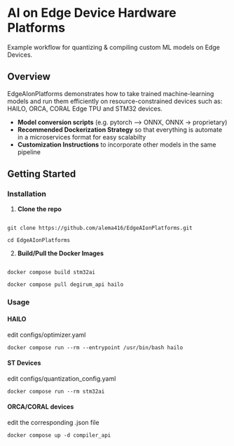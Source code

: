 # AI on Edge Device Hardware Platforms

Example workflow for quantizing & compiling custom ML models on Edge Devices.

## Overview

EdgeAIonPlatforms demonstrates how to take trained machine-learning models and run them efficiently on resource-constrained devices such as:
HAILO, ORCA, CORAL Edge TPU and STM32 devices. 

- **Model conversion scripts** (e.g. pytorch --> ONNX, ONNX → proprietary)
- **Recommended Dockerization Strategy** so that everything is automate in a microservices format for easy scalabilty
- **Customization Instructions** to incorporate other models in the same pipeline

## Getting Started

### Installation

1. **Clone the repo**

```

git clone https://github.com/alema416/EdgeAIonPlatforms.git

cd EdgeAIonPlatforms

```

2. **Build/Pull the Docker Images**
```

docker compose build stm32ai

docker compose pull degirum_api hailo

```

### Usage

#### HAILO

edit configs/optimizer.yaml

```
docker compose run --rm --entrypoint /usr/bin/bash hailo
```

#### ST Devices

edit configs/quantization_config.yaml
```
docker compose run --rm stm32ai
```

#### ORCA/CORAL devices

edit the corresponding .json file

```
docker compose up -d compiler_api
```
